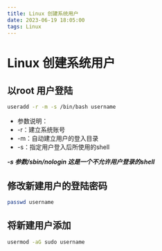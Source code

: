 ```yaml
---
title: Linux 创建系统用户
date: 2023-06-19 18:05:00
tags: Linux
---
```


# Linux 创建系统用户

## 以root 用户登陆

```bash
useradd -r -m -s /bin/bash username
```

* 参数说明：
* -r：建立系统账号
* -m：自动建立用户的登入目录
* -s：指定用户登入后所使用的shell

***-s 参数/sbin/nologin 这是一个不允许用户登录的shell***

## 修改新建用户的登陆密码

```bash
passwd username
```

## 将新建用户添加

```bash
usermod -aG sudo username
```
